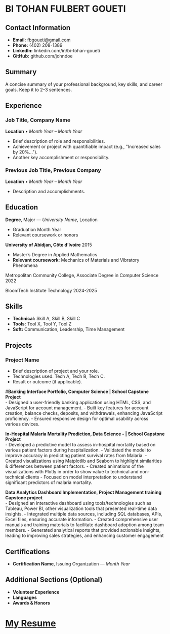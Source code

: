 # BI TOHAN FULBERT GOUETI

## Contact Information
- **Email:** fbgoueti@gmail.com
- **Phone:** (402) 208-1389
- **LinkedIn:** linkedin.com/in/bi-tohan-goueti
- **GitHub:** github.com/johndoe

## Summary
A concise summary of your professional background, key skills, and career goals. Keep it to 2–3 sentences.

## Experience

### Job Title, Company Name
**Location** • *Month Year – Month Year*
- Brief description of role and responsibilities.
- Achievement or project with quantifiable impact (e.g., "Increased sales by 20%...").
- Another key accomplishment or responsibility.

### Previous Job Title, Previous Company
**Location** • *Month Year – Month Year*
- Description and accomplishments.

## Education

**Degree**, Major — *University Name*, Location
- Graduation Month Year
- Relevant coursework or honors

**University of Abidjan, Côte d’Ivoire**  					                                          2015
  - Master’s Degree in Applied Mathematics
  - **Relevant coursework**: Mechanics of Materials and Vibratory Phenomena

Metropolitan Community College, Associate Degree in Computer Science			      	          2022

BloomTech Institute Technology                                                              2024-2025


## Skills
- **Technical:** Skill A, Skill B, Skill C
- **Tools:** Tool X, Tool Y, Tool Z
- **Soft:** Communication, Leadership, Time Management

## Projects

### Project Name
- Brief description of project and your role.
- Technologies used: Tech A, Tech B, Tech C.
- Result or outcome (if applicable).

#**Banking Interface Portfolio, Computer Science | School Capstone Project**   
    - Designed a user-friendly banking application using HTML, CSS, and JavaScript for account management. 
    - Built key features for account creation, balance checks, deposits, and withdrawals, enhancing JavaScript proficiency.
    - Ensured responsive design for optimal usability across various devices.

**In-Hospital Malaria Mortality Prediction, Data Science -  | School Capstone Project**  	
    - Developed a predictive model to assess in-hospital mortality based on various patient factors during hospitalization. 
    - Validated the model to improve accuracy in predicting patient survival rates from Malaria.
    - Created visualizations using Matplotlib and Seaborn to highlight similarities & differences between patient factors.
    - Created animations of the visualizations with Plotly in order to show value to technical and non-technical clients
    - Focused on model interpretation to understand significant predictors of malaria mortality.

**Data Analytics Dashboard Implementation, Project Management training Capstone project**  
    - Designed an interactive dashboard using tools/technologies such as Tableau, Power BI, other visualization tools that presented real-time data insights.
    - Integrated multiple data sources, including SQL databases, APIs, Excel files, ensuring accurate information.
    - Created comprehensive user manuals and training materials to facilitate dashboard adoption among team members.
    - Generated analytical reports that provided actionable insights, leading to improving sales strategies, and enhancing customer engagement


## Certifications
- **Certification Name**, Issuing Organization — *Month Year*

## Additional Sections (Optional)
- **Volunteer Experience**
- **Languages**
- **Awards & Honors**

# [My Resume](https://docs.google.com/document/d/1ZwgxGAj3BBbc7n9-X5Atx2P7oTk3ylVAacCP8O7KVIY/edit?tab=t.0)
